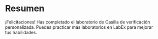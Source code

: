 # Resumen

¡Felicitaciones! Has completado el laboratorio de Casilla de verificación personalizada. Puedes practicar más laboratorios en LabEx para mejorar tus habilidades.
